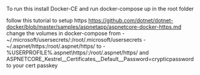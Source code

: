 To run this install Docker-CE and run docker-compose up in the root folder

follow this tutorial to setup https https://github.com/dotnet/dotnet-docker/blob/master/samples/aspnetapp/aspnetcore-docker-https.md
change the volumes in docker-compose from 
      - ~/.microsoft/usersecrets/:/root/.microsoft/usersecrets
      - ~/.aspnet/https:/root/.aspnet/https/
to 
      - %USERPROFILE%\.aspnet\https/:/root/.aspnet/https/
and
        ASPNETCORE_Kestrel__Certificates__Default__Password=crypticpassword
to your cert passkey
